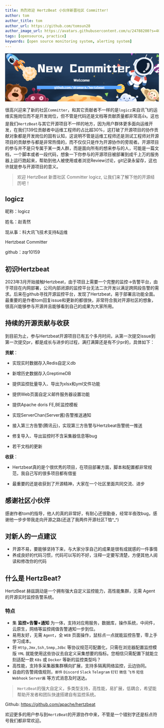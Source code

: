 ```yaml
---
title: 热烈欢迎 HertzBeat 小伙伴新晋社区 Committer!
author: tom  
author_title: tom   
author_url: https://github.com/tomsun28  
author_image_url: https://avatars.githubusercontent.com/u/24788200?s=400&v=4  
tags: [opensource, practice]
keywords: [open source monitoring system, alerting system]
---
```


![hertzBeat](/img/blog/new-committer.png)

很高兴迎来了新的社区`Committer`，和其它贡献者不一样的是`logicz`来自讯飞的运维实施岗位而不是开发岗位，但不管是代码还是文档等贡献质量都非常高👍。这也是我们`HertzBeat`与其它开源项目不一样的地方，因为用户群体更多面向运维开发，在我们139位贡献者中运维工程师的占比超30%，这打破了开源项目的协作贡献对象都是开发岗位的固有认知，这说明不管是运维工程师还是测试工程师对开源项目的贡献参与都是非常热情的，而不仅仅只是作为开源协作的旁观者。开源项目的参与并不是只专属于某一类人群，而是面向所有的想来参与的人，可能是一篇文档，一个脚本或者一段代码，想象一下你参与的开源项目被部署到成千上万的服务器上运行跑起来，帮助到他人被使用或者浏览Review讨论，git记录永留存，这也许就是参与开源项目的意义。

> 欢迎 HertzBeat 新晋社区 Committer logicz, 让我们来了解下他的开源经历吧！

## logicz

昵称：logicz

姓名：赵青然

现从事：科大讯飞技术支持&运维

Hertzbeat Committer

github：zqr10159

## 初识Hertzbeat

2023年3月开始接触Hertzbeat，由于项目上需要一个完整的监控->告警平台，由于项目在内网部署，公司内部闭源的监控平台无法二次开发以满足跨网段告警的需求。后来在github寻找开源监控平台，发现了Hertzbeat，易于部署且功能全面。最重要的是作者tom回复issue和更新的都很快，非常符合我对开源社区的想象，很高兴能够参与开源并且能够看到自己的成果为大家所用。

## 持续的开源贡献与收获

到目前为止，参与Hertzbeat开源项目已有五个多月时间，从第一次提交issue到第一次提交pr，都是成长与进步的过程，满打满算还是有不少pr的，具体如下：

**贡献**：

* 实现实时数据存入Redis自定义db

* 新增历史数据存入GreptimeDB

* 提供监控批量导入、导出为xlsx和yml文件功能

* 提供Web页面自定义邮件服务器设置功能

* 提供Apache doris FE,BE监控模板

* 实现ServerChan(Server酱)告警推送通知

* 接入第三方告警(腾讯云)，实现第三方告警与Hertzbeat告警统一推送

* 修复导入、导出监控时不含采集器信息等bug

* 若干文档的更新

**收获**：

* Hertzbeat真的是个很优秀的项目，在项目部署方面，脚本和配置都非常规范，我自己写的很多项目都有借鉴

* 最重要的还是收获到了开源精神，大家在一个社区里面共同交流、进步

## 感谢社区小伙伴

感谢作者tom的指导，他人的真的非常好，有耐心还很勤奋，经常半夜改bug，感谢他一步步带我走向开源之路(还送了我两件开源社区T恤^\_^)

## 对新人的一点建议

* 开源不易，要能够坚持下来，与大家分享自己的成果是很有成就感的一件事情
* 养成良好的代码习惯，代码可以写的不好，注释一定要写清楚，方便其他人阅读和修改你的代码

## 什么是 HertzBeat?

HertzBeat 赫兹跳动是一个拥有强大自定义监控能力，高性能集群，无需 Agent 的开源实时监控告警系统。

### 特点

* 集 **监控+告警+通知** 为一体，支持对应用服务，数据库，操作系统，中间件，云原生，网络等监控阈值告警通知一步到位。
* 易用友好，无需 `Agent`，全 `WEB` 页面操作，鼠标点一点就能监控告警，零上手学习成本。
* 将 `Http,Jmx,Ssh,Snmp,Jdbc` 等协议规范可配置化，只需在浏览器配置监控模版 `YML` 就能使用这些协议去自定义采集想要的指标。您相信只需配置下就能立刻适配一款 `K8s` 或 `Docker` 等新的监控类型吗？
* 高性能，支持多采集器集群横向扩展，支持多隔离网络监控，云边协同。
* 自由的告警阈值规则，`邮件` `Discord` `Slack` `Telegram` `钉钉` `微信` `飞书` `短信` `Webhook` `Server酱` 等方式消息及时送达。

> `HertzBeat`的强大自定义，多类型支持，高性能，易扩展，低耦合，希望能帮助开发者和团队快速搭建自有监控系统。

Github: https://github.com/apache/hertzbeat

欢迎更多的用户参与到`HertzBeat`的开源协作中来，不管是一个错别字还是标点符号我们都非常欢迎。
